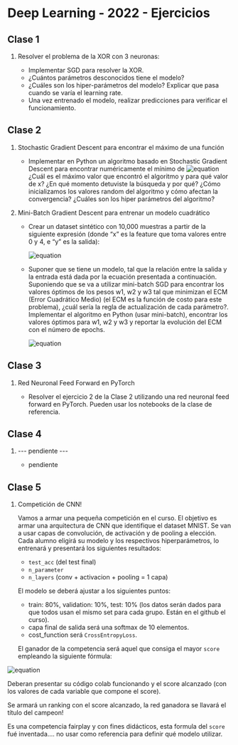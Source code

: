 # Deep Learning - 2022 - Ejercicios

## Clase 1

1. Resolver el problema de la XOR con 3 neuronas:

    * Implementar SGD para resolver la XOR.
    * ¿Cuántos parámetros desconocidos tiene el modelo?
    * ¿Cuáles son los hiper-parámetros del modelo? Explicar que pasa cuando se varía el learning rate.
    * Una vez entrenado el modelo, realizar predicciones para verificar el funcionamiento.


## Clase 2

1. Stochastic Gradient Descent para encontrar el máximo de una función

    * Implementar en Python un algoritmo basado en Stochastic Gradient Descent para encontrar numéricamente el mínimo de ![equation](https://latex.codecogs.com/svg.image?%7B%5Ccolor%7BYellow%7D%20y%20=%20-(x-2)%5E2%20&plus;%203%7D) ¿Cuál es el máximo valor que encontró el algoritmo y para qué valor de x? ¿En qué momento detuviste la búsqueda y por qué? ¿Cómo inicializamos los valores random del algoritmo y cómo afectan la convergencia? ¿Cuáles son los hiper parámetros del algoritmo?

2. Mini-Batch Gradient Descent para entrenar un modelo cuadrático

    * Crear un dataset sintético con 10,000 muestras a partir de la siguiente expresión (donde “x” es la feature que toma valores entre 0 y 4, e “y” es la salida):
        
        ![equation](https://latex.codecogs.com/svg.image?%7B%5Ccolor%7BYellow%7D%20y%20=%20-(x-2)%5E2%20&plus;%203%20&plus;%200.2%20*%20sin(16*x)%7D)
    
    * Suponer que se tiene un modelo, tal que la relación entre la salida y la entrada está dada por la ecuación presentada a continuación. Suponiendo que se va a utilizar mini-batch SGD para encontrar los valores óptimos de los pesos w1, w2 y w3 tal que minimizan el ECM (Error Cuadrático Medio) (el ECM es la función de costo para este problema), ¿cuál sería la regla de actualización de cada parámetro?. Implementar el algoritmo en Python (usar mini-batch), encontrar los valores óptimos para w1, w2 y w3 y reportar la evolución del ECM con el número de epochs.   

        ![equation](https://latex.codecogs.com/svg.image?%7B%5Ccolor%7BYellow%7D%20%5Chat%7By%7D%20=w_1*x%5E2&plus;w_2*x&plus;w_3%7D)

## Clase 3

1. Red Neuronal Feed Forward en PyTorch

    * Resolver el ejercicio 2 de la Clase 2 utilizando una red neuronal feed forward en PyTorch. Pueden usar los notebooks de la clase de referencia.

## Clase 4

1. --- pendiente ---

    * pendiente
    
## Clase 5

1. Competición de CNN!

    Vamos a armar una pequeña competición en el curso.
    El objetivo es armar una arquitectura de CNN que identifique el dataset MNIST.
    Se van a usar capas de convolución, de activación y de pooling a elección. Cada alumno eligirá su modelo y los respectivos hiperparámetros, lo entrenará y presentará los siguientes resultados:

    *   `test_acc` (del test final)
    *   `n_parameter`
    *   `n_layers` (conv + activacion + pooling = 1 capa)

    El modelo se deberá ajustar a los siguientes puntos:

    *   train: 80%, validation: 10%, test: 10% (los datos serán dados para que todos usan el mismo set para cada grupo. Están en el github el curso).
    *   capa final de salida será una softmax de 10 elementos.
    *   cost_function será `CrossEntropyLoss`.

    El ganador de la competencia será aquel que consiga el mayor `score` empleando la siguiente fórmula:
 
 ![equation](https://latex.codecogs.com/svg.image?score%20=%20\frac{1}{log_{10}(n\_parameter)}%20*%20test\_acc*n\_layers)
  
  Deberan presentar su código colab funcionando y el score alcanzado (con los valores de cada variable que compone el score).
   
   Se armará un ranking con el score alcanzado, la red ganadora se llavará el título del campeon!
    
   Es una competencia fairplay y con fines didácticos, esta formula del ```score``` fué inventada.... no usar como referencia para definir qué modelo utilizar.